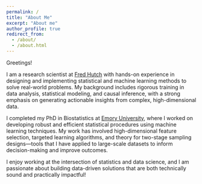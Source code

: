 ```yaml
---
permalink: /
title: "About Me"
excerpt: "About me"
author_profile: true
redirect_from: 
  - /about/
  - /about.html
---
```


Greetings! 

<!-- I am a Postdoctoral Research Fellow at [Fred Hutchinson Cancer Center](https://www.fredhutch.org/en/research/divisions/vaccine-infectious-disease-division.html), where I will be working with Dr. [Aaron Hudson](https://www.fredhutch.org/en/faculty-lab-directory/hudson-aaron.html) and Dr. [Peter Gilbert](https://www.fredhutch.org/en/faculty-lab-directory/gilbert-peter.html). Prior to joining Fred Hutch, I completed my PhD in [the Biostatistics at Emory University](https://www.sph.emory.edu/departments/bios/index.html), under the guidance of Dr. [David Benkeser](https://www.sph.emory.edu/faculty/profile/index.php?FID=8917). I obtained my Bachelor degree in medicine (M.D. equivalency in the US) from Fudan University .

I am quite interested in solving the health-related problems, thus I seek to fill the gap between the medicine and statistics and further help improve the living quality of everyone. This led me to the biostatistics area, which can best mount my enthusiasm.

My recent research focuses on causal inference and machine learning, particularly in the development of statistical procedures for efficient estimation and robust inference with flexible ML tools. Broadly, I am interested in methodological researches on high-dimensional feature identification, targeted minimum loss-based estimation, and theory for two-stage sampling designs, which are usually rooted in vaccine clinical trials.
 -->

<!-- If you are also interested in the above areas, please contact me at [yutong.jin@emory.edu](yutong.jin@emory.edu) and I am happy to discuss more! -->

<!-- **I am actively looking for post-doc opportunities. Please feel free to contact me if you have one!** -->


I am a research scientist at [Fred Hutch](https://www.fredhutch.org/en/research/divisions/vaccine-infectious-disease-division.html) with hands-on experience in designing and implementing statistical and machine learning methods to solve real-world problems. My background includes rigorous training in data analysis, statistical modeling, and causal inference, with a strong emphasis on generating actionable insights from complex, high-dimensional data.

I completed my PhD in Biostatistics at [Emory University](https://www.sph.emory.edu/departments/bios/index.html), where I worked on developing robust and efficient statistical procedures using machine learning techniques. My work has involved high-dimensional feature selection, targeted learning algorithms, and theory for two-stage sampling designs—tools that I have applied to large-scale datasets to inform decision-making and improve outcomes.

I enjoy working at the intersection of statistics and data science, and I am passionate about building data-driven solutions that are both technically sound and practically impactful!







